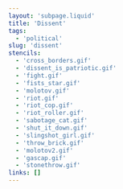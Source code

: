 ```yaml
---
layout: 'subpage.liquid'
title: 'Dissent'
tags:
  - 'political'
slug: 'dissent'
stencils:
  - 'cross_borders.gif'
  - 'dissent_is_patriotic.gif'
  - 'fight.gif'
  - 'fists_star.gif'
  - 'molotov.gif'
  - 'riot.gif'
  - 'riot_cop.gif'
  - 'riot_roller.gif'
  - 'sabotage_cat.gif'
  - 'shut_it_down.gif'
  - 'slingshot_girl.gif'
  - 'throw_brick.gif'
  - 'molotov2.gif'
  - 'gascap.gif'
  - 'stonethrow.gif'
links: []
---
```

